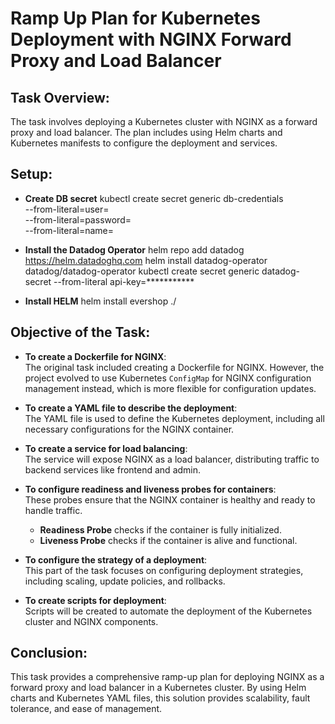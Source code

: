 # Ramp Up Plan for Kubernetes Deployment with NGINX Forward Proxy and Load Balancer

## Task Overview:
The task involves deploying a Kubernetes cluster with NGINX as a forward proxy and load balancer. The plan includes using Helm charts and Kubernetes manifests to configure the deployment and services.

## Setup:

- **Create DB secret**
  kubectl create secret generic db-credentials \
  --from-literal=user=<your-db-user> \
  --from-literal=password=<your-db-password> \
  --from-literal=name=<your-db-name>

- **Install the Datadog Operator**
  helm repo add datadog https://helm.datadoghq.com
  helm install datadog-operator datadog/datadog-operator
  kubectl create secret generic datadog-secret --from-literal api-key=***********

- **Install HELM**
  helm install evershop ./
  
## Objective of the Task:

- **To create a Dockerfile for NGINX**:  
  The original task included creating a Dockerfile for NGINX. However, the project evolved to use Kubernetes `ConfigMap` for NGINX configuration management instead, which is more flexible for configuration updates.

- **To create a YAML file to describe the deployment**:  
  The YAML file is used to define the Kubernetes deployment, including all necessary configurations for the NGINX container.

- **To create a service for load balancing**:  
  The service will expose NGINX as a load balancer, distributing traffic to backend services like frontend and admin.

- **To configure readiness and liveness probes for containers**:  
  These probes ensure that the NGINX container is healthy and ready to handle traffic.  
  - **Readiness Probe** checks if the container is fully initialized.  
  - **Liveness Probe** checks if the container is alive and functional.

- **To configure the strategy of a deployment**:  
  This part of the task focuses on configuring deployment strategies, including scaling, update policies, and rollbacks.

- **To create scripts for deployment**:  
  Scripts will be created to automate the deployment of the Kubernetes cluster and NGINX components.

## Conclusion:
This task provides a comprehensive ramp-up plan for deploying NGINX as a forward proxy and load balancer in a Kubernetes cluster. By using Helm charts and Kubernetes YAML files, this solution provides scalability, fault tolerance, and ease of management.
